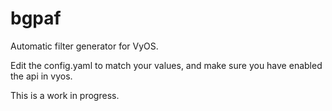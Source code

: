 # bgpaf
Automatic filter generator for VyOS.

Edit the config.yaml to match your values, and make sure you have enabled the api in vyos.

This is a work in progress.
